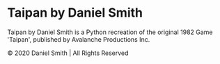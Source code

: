 # Taipan by Daniel Smith

Taipan by Daniel Smith is a Python recreation of the original 1982 Game 'Taipan', published by Avalanche Productions Inc.

© 2020 Daniel Smith | All Rights Reserved
